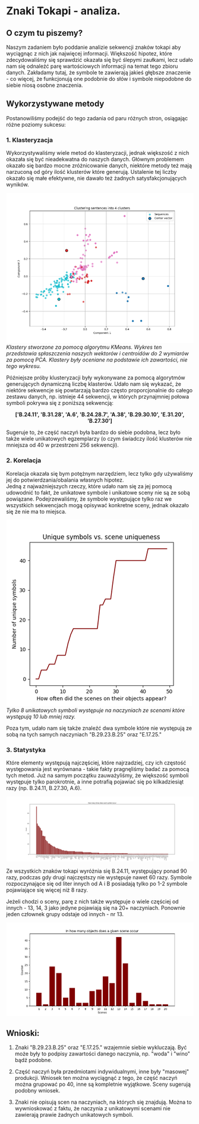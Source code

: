 # Znaki Tokapi - analiza.

## O czym tu piszemy?
Naszym zadaniem było poddanie analizie sekwencji znaków tokapi aby wyciągnąc z nich jak najwięcej informacji. 
Większość hipotez, które zdecydowaliśmy się sprawdzić okazała się być ślepymi zaułkami, lecz udało nam się odnaleźć parę wartościowych informacji na temat tego zbioru danych.
Zakładamy tutaj, że symbole te zawierają jakieś głębsze znaczenie - co więcej, że funkcjonują one podobnie do słów i symbole niepodobne do siebie niosą osobne znaczenia.

## Wykorzystywane metody
Postanowiliśmy podejść do tego zadania od paru różnych stron, osiągając różne poziomy sukcesu:

### 1. Klasteryzacja
Wykorzystywaliśmy wiele metod do klasteryzacji, jednak większość z nich okazała się być nieadekwatna do naszych danych. Głównym problemem okazało się bardzo mocne zróżnicowanie danych, niektóre metody też mają narzuconą od góry ilość klusterów które generują. Ustalenie tej liczby okazało się małe efektywne, nie dawało też żadnych satysfakcjonujących wyników.

![alt text](plots/clustering_4_clusters_170tokens.png)\
*Klastery stworzone za pomocą algorytmu KMeans. Wykres ten przedstawia spłaszczenia naszych wektorów i centroidów do 2 wymiarów za pomocą PCA. Klastery były oceniane na podstawie ich zawartości, nie tego wykresu.*

Późniejsze próby klusteryzacji były wykonywane za pomocą algorytmów generujących dynamiczną liczbę klasterów. Udało nam się wykazać, że niektóre sekwencje się powtarzają bardzo często proporcjonalnie do całego zestawu danych, np. istnieje 44 sekwencji, w których przynajmniej połowa symboli pokrywa się z poniższą sekwencją:<center><b>['B.24.11', 'B.31.28', 'A.6', 'B.24.28.7', 'A.38', 'B.29.30.10', 'E.31.20', 'B.27.30']</center></b>

Sugeruje to, że część naczyń była bardzo do siebie podobna, lecz było także wiele unikatowych egzemplarzy (o czym świadczy ilość klusterów nie mniejsza od 40 w przestrzeni 256 sekwencji).

### 2. Korelacja
Korelacja okazała się bym potężnym narzędziem, lecz tylko gdy używaliśmy jej do potwierdzania/obalania własnych hipotez.\
Jedną z najważniejszych rzeczy, które udało nam się za jej pomocą udowodnić to fakt, że unikatowe symbole i unikatowe sceny nie są ze sobą powiązane. Podejrzewaliśmy, że symbole występujące tylko raz we wszystkich sekwencjach mogą opisywać konkretne sceny, jednak okazało się że nie ma to miejsca.

![alt text](plots/scene_symbol_count.png)\
*Tylko 8 unikatowych symboli występuje na naczyniach ze scenami które występują 10 lub mniej razy.*

Poza tym, udało nam się także znaleźć dwa symbole które nie występują ze sobą na tych samych naczyniach "B.29.23.B.25" oraz "E.17.25."

### 3. Statystyka
Które elementy występują najczęściej, które najrzadziej, czy ich częstość występowania jest wyrównana - takie fakty pragnęliśmy badać za pomocą tych metod. Już na samym początku zauważyliśmy, że większość symboli występuje tylko parokrotnie, a inne potrafią pojawiać się po kilkadziesiąt razy (np. B.24.11, B.27.30, A.6).

![alt text](plots/count_symbols.png)

Ze wszystkich znaków tokapi wyróżnia się B.24.11, występujący ponad 90 razy, podczas gdy drugi najczęstszy nie występuje nawet 60 razy. Symbole rozpoczynające się od liter innych od A i B posiadają tylko po 1-2 symbole pojawiające się więcej niż 8 razy.

Jeżeli chodzi o sceny, parę z nich także występuje o wiele częściej od innych - 13, 14, 3 jako jedyne pojawiają się na 20+ naczyniach. Ponownie jeden człownek grupy odstaje od innych - nr 13.

![alt text](plots/counts_scenes.png)
## Wnioski:

1. Znaki "B.29.23.B.25" oraz "E.17.25." wzajemnie siebie wykluczają. Być może były to podpisy zawartości danego naczynia, np. "woda" i "wino" bądź podobne.

2. Część naczyń była przedmiotami indywidualnymi, inne były "masowej" produkcji. Wniosek ten można wyciągnąć z tego, że część naczyń można grupować po 40, inne są kompletnie wyjątkowe. Sceny sugerują podobny wniosek.

3. Znaki nie opisują scen na naczyniach, na których się znajdują. Można to wywnioskować z faktu, że naczynia z unikatowymi scenami nie zawierają prawie żadnych unikatowych symboli.
